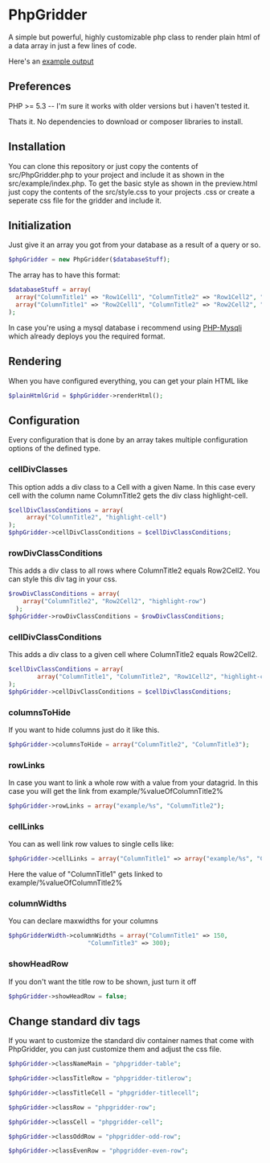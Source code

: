 # PhpGridder
A simple but powerful, highly customizable php class to render plain html of a data array in just a few lines of code.

Here's an [example output](https://htmlpreview.github.io/?https://github.com/llotz/PhpGridder/blob/master/preview.html)

## Preferences

PHP >= 5.3  -- I'm sure it works with older versions but i haven't tested it. 

Thats it. No dependencies to download or composer libraries to install.

## Installation

You can clone this repository or just copy the contents of src/PhpGridder.php to your project and include it as shown in the src/example/index.php. To get the basic style as shown in the preview.html just copy the contents of the src/style.css to your projects .css or create a seperate css file for the gridder and include it.

## Initialization

Just give it an array you got from your database as a result of a query or so. 
```php
$phpGridder = new PhpGridder($databaseStuff);
```

The array has to have this format:
```php
$databaseStuff = array(
  array("ColumnTitle1" => "Row1Cell1", "ColumnTitle2" => "Row1Cell2", "ColumnTitle3" => "Row1Cell3"),
  array("ColumnTitle1" => "Row2Cell1", "ColumnTitle2" => "Row2Cell2", "ColumnTitle3" => "Row2Cell3")
);
```

In case you're using a mysql database i recommend using [PHP-Mysqli](https://github.com/ThingEngineer/PHP-MySQLi-Database-Class) which already deploys you the required format.

## Rendering

When you have configured everything, you can get your plain HTML like 
```php
$plainHtmlGrid = $phpGridder->renderHtml();
```

## Configuration

Every configuration that is done by an array takes multiple configuration options of the defined type.

### cellDivClasses

This option adds a div class to a Cell with a given Name. In this case every cell with the column name ColumnTitle2 gets the div class highlight-cell.

```php
$cellDivClassConditions = array(
     array("ColumnTitle2", "highlight-cell")
);
$phpGridder->cellDivClassConditions = $cellDivClassConditions;
```

### rowDivClassConditions

This adds a div class to all rows where ColumnTitle2 equals Row2Cell2. You can style this div tag in your css.

```php
$rowDivClassConditions = array(
    array("ColumnTitle2", "Row2Cell2", "highlight-row")	
  );
$phpGridder->rowDivClassConditions = $rowDivClassConditions;
```

### cellDivClassConditions

This adds a div class to a given cell where ColumnTitle2 equals Row2Cell2. 

```php
$cellDivClassConditions = array(
		array("ColumnTitle1", "ColumnTitle2", "Row1Cell2", "highlight-cell")
);
$phpGridder->cellDivClassConditions = $cellDivClassConditions;
```

### columnsToHide

If you want to hide columns just do it like this.

```php
$phpGridder->columnsToHide = array("ColumnTitle2", "ColumnTitle3");
```

### rowLinks

In case you want to link a whole row with a value from your datagrid. In this case you will get the link from example/%valueOfColumnTitle2%

```php
$phpGridder->rowLinks = array("example/%s", "ColumnTitle2");
```

### cellLinks

You can as well link row values to single cells like:
```php
$phpGridder->cellLinks = array("ColumnTitle1" => array("example/%s", "ColumnTitle2"));
```
Here the value of "ColumnTitle1" gets linked to example/%valueOfColumnTitle2%

### columnWidths

You can declare maxwidths for your columns
```php
$phpGridderWidth->columnWidths = array("ColumnTitle1" => 150,
                      "ColumnTitle3" => 300);
```

### showHeadRow

If you don't want the title row to be shown, just turn it off

```php
$phpGridder->showHeadRow = false;
```

## Change standard div tags
If you want to customize the standard div container names that come with PhpGridder, you can just customize them and adjust the css file.

```php
$phpGridder->classNameMain = "phpgridder-table";

$phpGridder->classTitleRow = "phpgridder-titlerow";

$phpGridder->classTitleCell = "phpgridder-titlecell";

$phpGridder->classRow = "phpgridder-row";

$phpGridder->classCell = "phpgridder-cell";

$phpGridder->classOddRow = "phpgridder-odd-row";

$phpGridder->classEvenRow = "phpgridder-even-row";

```
